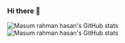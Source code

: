 ### Hi there 👋
![Masum rahman hasan's GitHub stats](https://github-readme-stats.vercel.app/api?username=Masumrahmanhasan&show=reviews,discussions_started,discussions_answered,prs_merged,prs_merged_percentage)
![Masum rahman hasan's GitHub stats](https://github-readme-stats.vercel.app/api?username=Masumrahmanhasan&show_icons=true)

<!--
**Masumrahmanhasan/Masumrahmanhasan** is a ✨ _special_ ✨ repository because its `README.md` (this file) appears on your GitHub profile.

Here are some ideas to get you started:

- 🔭 I’m currently working on ...
- 🌱 I’m currently learning ...
- 👯 I’m looking to collaborate on ...
- 🤔 I’m looking for help with ...
- 💬 Ask me about ...
- 📫 How to reach me: ...
- 😄 Pronouns: ...
- ⚡ Fun fact: ...
-->
